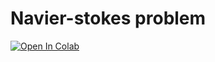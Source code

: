 # Navier-stokes problem

[![Open In Colab](https://colab.research.google.com/assets/colab-badge.svg)](https://colab.research.google.com/github/IgorBaratta/FEniCSxCourse/blob/main/Problem5_Navier-Stokes/navier_stokes.ipynb)

